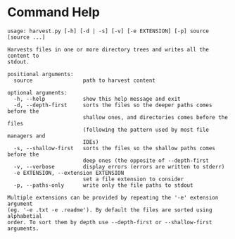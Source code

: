 # Command Help

    usage: harvest.py [-h] [-d | -s] [-v] [-e EXTENSION] [-p] source [source ...]

    Harvests files in one or more directory trees and writes all the content to
    stdout.

    positional arguments:
      source                path to harvest content

    optional arguments:
      -h, --help            show this help message and exit
      -d, --depth-first     sorts the files so the deeper paths comes before the
                            shallow ones, and directories comes before the files
                            (following the pattern used by most file managers and
                            IDEs)
      -s, --shallow-first   sorts the files so the shallow paths comes before the
                            deep ones (the opposite of --depth-first
      -v, --verbose         display errors (errors are written to stderr)
      -e EXTENSION, --extension EXTENSION
                            set a file extension to consider
      -p, --paths-only      write only the file paths to stdout

    Multiple extensions can be provided by repeating the '-e' extension argument
    (eg. '-e .txt -e .readme'). By default the files are sorted using alphabetial
    order. To sort them by depth use --depth-first or --shallow-first arguments.
